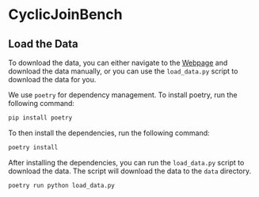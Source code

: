 # CyclicJoinBench


## Load the Data
To download the data, you can either navigate to the [Webpage](https://event.cwi.nl/da/CyclicJoinBench/) and download the data manually, or you can use the `load_data.py` script to download the data for you. 

We use `poetry` for dependency management. To install poetry, run the following command:

```bash
pip install poetry
```

To then install the dependencies, run the following command:

```bash
poetry install
```

After installing the dependencies, you can run the `load_data.py` script to download the data. The script will download the data to the `data` directory. 

```bash
poetry run python load_data.py 
```